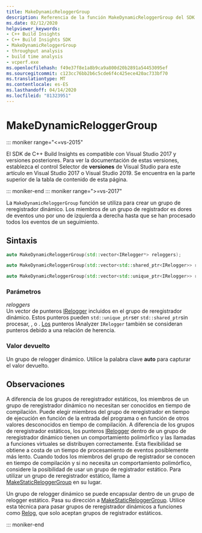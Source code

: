 ```yaml
---
title: MakeDynamicReloggerGroup
description: Referencia de la función MakeDynamicReloggerGroup del SDK de Compilación de C++ .
ms.date: 02/12/2020
helpviewer_keywords:
- C++ Build Insights
- C++ Build Insights SDK
- MakeDynamicReloggerGroup
- throughput analysis
- build time analysis
- vcperf.exe
ms.openlocfilehash: f49e37f8e1a8b9ca9a800d20b2891a54453095ef
ms.sourcegitcommit: c123cc76bb2b6c5cde6f4c425ece420ac733bf70
ms.translationtype: MT
ms.contentlocale: es-ES
ms.lasthandoff: 04/14/2020
ms.locfileid: "81323951"
---
```

# <a name="makedynamicreloggergroup"></a>MakeDynamicReloggerGroup

::: moniker range="<=vs-2015"

El SDK de C++ Build Insights es compatible con Visual Studio 2017 y versiones posteriores. Para ver la documentación de estas versiones, establezca el control Selector de **versiones** de Visual Studio para este artículo en Visual Studio 2017 o Visual Studio 2019. Se encuentra en la parte superior de la tabla de contenido de esta página.

::: moniker-end
::: moniker range=">=vs-2017"

La `MakeDynamicReloggerGroup` función se utiliza para crear un grupo de reregistrador dinámico. Los miembros de un grupo de registrador es dores de eventos uno por uno de izquierda a derecha hasta que se han procesado todos los eventos de un seguimiento.

## <a name="syntax"></a>Sintaxis

```cpp
auto MakeDynamicReloggerGroup(std::vector<IRelogger*> reloggers);

auto MakeDynamicReloggerGroup(std::vector<std::shared_ptr<IRelogger>> reloggers);

auto MakeDynamicReloggerGroup(std::vector<std::unique_ptr<IRelogger>> reloggers);
```

### <a name="parameters"></a>Parámetros

*reloggers*\
Un vector de punteros [IRelogger](../other-types/irelogger-class.md) incluidos en el grupo de reregistrador dinámico. Estos punteros pueden `std::unique_ptr`ser `std::shared_ptr`sin procesar, , o . [Los](../other-types/ianalyzer-class.md) punteros IAnalyzer `IRelogger` también se consideran punteros debido a una relación de herencia.

### <a name="return-value"></a>Valor devuelto

Un grupo de relogger dinámico. Utilice la palabra clave **auto** para capturar el valor devuelto.

## <a name="remarks"></a>Observaciones

A diferencia de los grupos de reregistrador estáticos, los miembros de un grupo de reregistrador dinámico no necesitan ser conocidos en tiempo de compilación. Puede elegir miembros del grupo de reregistrador en tiempo de ejecución en función de la entrada del programa o en función de otros valores desconocidos en tiempo de compilación. A diferencia de los grupos de reregistrador estáticos, los punteros [IRelogger](../other-types/irelogger-class.md) dentro de un grupo de reregistrador dinámico tienen un comportamiento polimórfico y las llamadas a funciones virtuales se distribuyen correctamente. Esta flexibilidad se obtiene a costa de un tiempo de procesamiento de eventos posiblemente más lento. Cuando todos los miembros del grupo de registrador se conocen en tiempo de compilación y si no necesita un comportamiento polimórfico, considere la posibilidad de usar un grupo de registrador estático. Para utilizar un grupo de reregistrador estático, llame a [MakeStaticReloggerGroup](make-static-relogger-group.md) en su lugar.

Un grupo de relogger dinámico se puede encapsular dentro de un grupo de relogger estático. Pasa su dirección a [MakeStaticReloggerGroup](make-static-relogger-group.md). Utilice esta técnica para pasar grupos de reregistrador dinámicos a funciones como [Relog](relog.md), que solo aceptan grupos de registrador estáticos.

::: moniker-end
